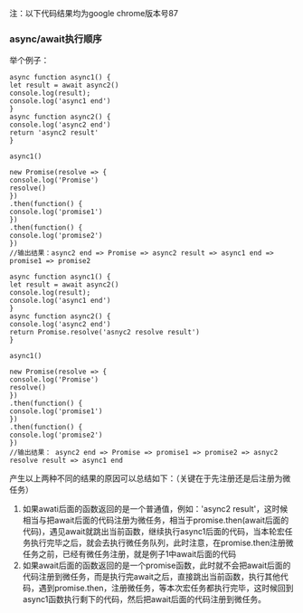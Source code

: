 注：以下代码结果均为google chrome版本号87

### async/await执行顺序
举个例子：
```
async function async1() {
let result = await async2()
console.log(result);
console.log('async1 end')
}
async function async2() {
console.log('async2 end')
return 'async2 result'
}

async1()

new Promise(resolve => {
console.log('Promise')
resolve()
})
.then(function() {
console.log('promise1')
})
.then(function() {
console.log('promise2')
})
//输出结果：async2 end => Promise => async2 result => async1 end => promise1 => promise2
```
```
async function async1() {
let result = await async2()
console.log(result);
console.log('async1 end')
}
async function async2() {
console.log('async2 end')
return Promise.resolve('asnyc2 resolve result')
}

async1()

new Promise(resolve => {
console.log('Promise')
resolve()
})
.then(function() {
console.log('promise1')
})
.then(function() {
console.log('promise2')
}) 
//输出结果： async2 end => Promise => promise1 => promise2 => asnyc2 resolve result => async1 end
```
产生以上两种不同的结果的原因可以总结如下：（关键在于先注册还是后注册为微任务）
1. 如果awati后面的函数返回的是一个普通值，例如：'async2 result'，这时候相当与把await后面的代码注册为微任务，相当于promise.then(await后面的代码)，遇见await就跳出当前函数，继续执行async1后面的代码，当本轮宏任务执行完毕之后，就会去执行微任务队列，此时注意，在promise.then注册微任务之前，已经有微任务注册，就是例子1中await后面的代码
2. 如果await后面的函数返回的是一个promise函数，此时就不会把await后面的代码注册到微任务，而是执行完await之后，直接跳出当前函数，执行其他代码，遇到promise.then，注册微任务，等本次宏任务都执行完毕，这时候回到async1函数执行剩下的代码，然后把await后面的代码注册到微任务。